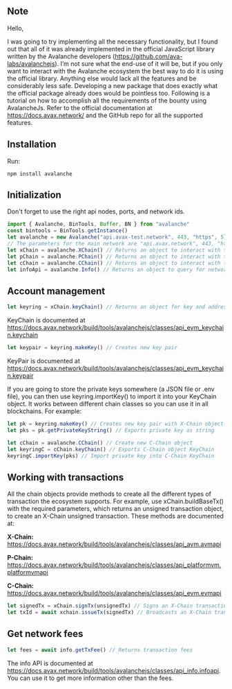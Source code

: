 ## Note
Hello,

I was going to try implementing all the necessary functionality, but I found out that all of it was already implemented in the official JavaScript library written by the Avalanche developers (https://github.com/ava-labs/avalanchejs). I’m not sure what the end-use of it will be, but if you only want to interact with the Avalanche ecosystem the best way to do it is using the official library. Anything else would lack all the features and be considerably less safe. Developing a new package that does exactly what the official package already does would be pointless too. Following is a tutorial on how to accomplish all the requirements of the bounty using AvalancheJs. Refer to the official documentation at https://docs.avax.network/ and the GitHub repo for all the supported features.

## Installation
Run:
```
npm install avalanche
```

## Initialization
Don't forget to use the right api nodes, ports, and network ids.
```javascript
import { Avalanche, BinTools, Buffer, BN } from "avalanche"
const bintools = BinTools.getInstance()
let avalanche = new Avalanche("api.avax-test.network", 443, "https", 5) // If you are connecting to the testnet through the public api. Otherwise, use your own node port and IP address
// The parameters for the main network are "api.avax.network", 443, "https", 1
let xChain = avalanche.XChain() // Returns an object to interact with the X-Chain
let pChain = avalanche.PChain() // Returns an object to interact with the P-Chain
let cChain = avalanche.CChain() // Returns an object to interact with the C-Chain
let infoApi = avalanche.Info() // Returns an object to query for network information
```

## Account management
```javascript
let keyring = xChain.keyChain() // Returns an object for key and address management. Also works for P-Chain and C-Chain
```
KeyChain is documented at https://docs.avax.network/build/tools/avalanchejs/classes/api_evm_keychain.keychain

```javascript
let keypair = keyring.makeKey() // Creates new key pair
```
KeyPair is documented at https://docs.avax.network/build/tools/avalanchejs/classes/api_evm_keychain.keypair

If you are going to store the private keys somewhere (a JSON file or .env file), you can then use keyring.importKey() to import it into your KeyChain object. It works between different chain classes so you can use it in all blockchains. For example:
```javascript
let pk = keyring.makeKey() // Creates new key pair with X-Chain object
let pks = pk.getPrivateKeyString() // Exports private key as string

let cChain = avalanche.CChain() // Create new C-Chain object
let keyringC = cChain.keyChain() // Exports C-Chain object KeyChain
keyringC.importKey(pks) // Import private key into C-Chain KeyChain
```

## Working with transactions
All the chain objects provide methods to create all the different types of transaction the ecosystem
supports. For example, use xChain.buildBaseTx() with the required parameters, which returns an unsigned transaction object, to create an X-Chain
unsigned transaction. These methods are documented at:

**X-Chain:** https://docs.avax.network/build/tools/avalanchejs/classes/api_avm.avmapi

**P-Chain:** https://docs.avax.network/build/tools/avalanchejs/classes/api_platformvm.platformvmapi

**C-Chain:** https://docs.avax.network/build/tools/avalanchejs/classes/api_evm.evmapi

```javascript
let signedTx = xChain.signTx(unsignedTx) // Signs an X-Chain transaction. Also works for P-Chain and C-Chain
let txId = await xchain.issueTx(signedTx) // Broadcasts an X-Chain transaction. Also works for P-Chain and C-Chain
```

## Get network fees
```javascript
let fees = await info.getTxFee() // Returns transaction fees
```
The info API is documented at https://docs.avax.network/build/tools/avalanchejs/classes/api_info.infoapi. You can use it to get more information other than the fees.
